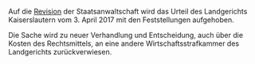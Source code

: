 Auf die [Revision](match://case/123?data-id=match-2&data-color=%23ff4033&data-algorithm=bc&data-algorithm-type=citation) der Staatsanwaltschaft wird das Urteil des Landgerichts Kaiserslautern
vom 3. April 2017 mit den Feststellungen aufgehoben.

Die Sache wird zu neuer Verhandlung und Entscheidung, auch über die Kosten des Rechtsmittels,
an eine andere Wirtschaftsstrafkammer des Landgerichts zurückverwiesen.
